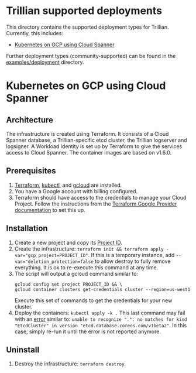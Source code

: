 # Trillian supported deployments

This directory contains the supported deployment types for Trillian. Currently,
this includes:

- [Kubernetes on GCP using Cloud
  Spanner](#kubernetes-on-gcp-using-cloud-spanner)

Further deployment types (community-supported) can be found in the
[examples/deployment](/examples/deployment) directory.

# Kubernetes on GCP using Cloud Spanner

## Architecture

The infrastructure is created using Terraform. It consists of a Cloud Spanner
database, a Trillian-specific etcd cluster, the Trillian logserver and
logsigner. A Workload Identity is set up by Terraform to give the services access
to Cloud Spanner. The container images are based on v1.6.0.

## Prerequisites
1. [Terraform](https://www.terraform.io/), [kubectl](https://kubernetes.io/docs/tasks/tools/install-kubectl/),
   and [gcloud](https://cloud.google.com/sdk/gcloud/) are installed.
1. You have a Google account with billing configured.
1. Terraform should have access to the credentials to manage your Cloud Project. Follow the
   instructions from the [Terraform Google Provider documentation](https://www.terraform.io/docs/providers/google/guides/provider_reference.html#full-reference) to set this up.

## Installation
1. Create a new project and copy its [Project
   ID](https://cloud.google.com/resource-manager/docs/creating-managing-projects#identifying_projects).
1. Create the infrastructure: `terraform init && terraform apply -var="gcp_project=PROJECT_ID"`.
   If this is a temporary instance, add `--var="deletion_protection=false` to allow destroy to fully remove everything.
   It is ok to re-execute this command at any time.
1. The script will output a gcloud command similar to:
   ```shell
   gcloud config set project PROJECT_ID && \
   gcloud container clusters get-credentials cluster --region=us-west1
   ```
   Execute this set of commands to get the credentials for your new cluster.
1. Deploy the containers: `kubectl apply -k .` This last command may fail with
   an [error](https://github.com/google/trillian/issues/1820) similar to:
   `unable to recognize ".": no matches for kind "EtcdCluster" in version "etcd.database.coreos.com/v1beta2"`.
   In this case, simply re-run it until the error is not reported anymore.

## Uninstall
1. Destroy the infrastructure: `terraform destroy`.

